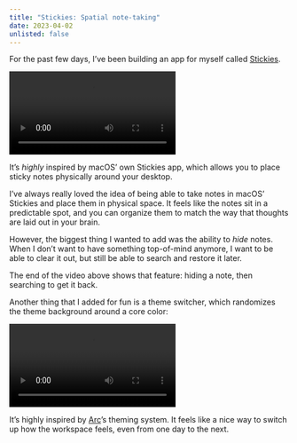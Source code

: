 ```yaml
---
title: "Stickies: Spatial note-taking"
date: 2023-04-02
unlisted: false
---
```


For the past few days, I’ve been building an app for myself called [Stickies](https://stickies.ben.page).

<video src="/public/posts/stickies/stickies.mp4" controls playsinline></video>

It’s _highly_ inspired by macOS’ own Stickies app, which allows you to place sticky notes physically around your desktop.

I’ve always really loved the idea of being able to take notes in macOS’ Stickies and place them in physical space. It feels like the notes sit in a predictable spot, and you can organize them to match the way that thoughts are laid out in your brain.

However, the biggest thing I wanted to add was the ability to _hide_ notes. When I don’t want to have something top-of-mind anymore, I want to be able to clear it out, but still be able to search and restore it later.

The end of the video above shows that feature: hiding a note, then searching to get it back.

Another thing that I added for fun is a theme switcher, which randomizes the theme background around a core color:

<video src="public/posts/stickies/stickies_theme.mp4" controls playsinline></video>

It’s highly inspired by [Arc](https://arc.net)’s theming system. It feels like a nice way to switch up how the workspace feels, even from one day to the next.

